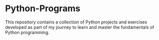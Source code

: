 # Python-Programs
This repository contains a collection of Python projects and exercises developed as part of my journey to learn and master the fundamentals of Python programming. 
